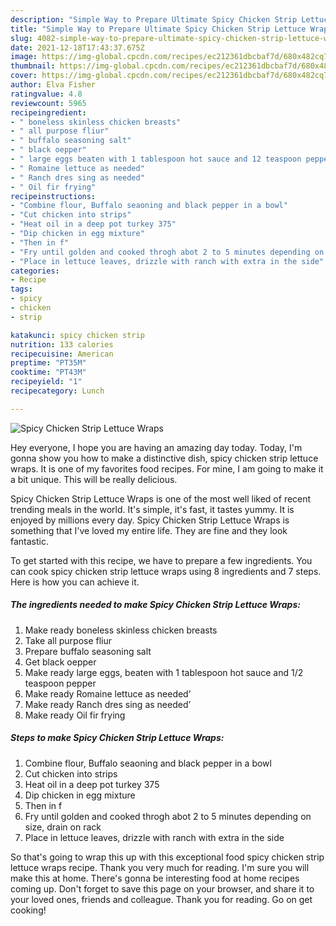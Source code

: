 ```yaml
---
description: "Simple Way to Prepare Ultimate Spicy Chicken Strip Lettuce Wraps"
title: "Simple Way to Prepare Ultimate Spicy Chicken Strip Lettuce Wraps"
slug: 4082-simple-way-to-prepare-ultimate-spicy-chicken-strip-lettuce-wraps
date: 2021-12-18T17:43:37.675Z
image: https://img-global.cpcdn.com/recipes/ec212361dbcbaf7d/680x482cq70/spicy-chicken-strip-lettuce-wraps-recipe-main-photo.jpg
thumbnail: https://img-global.cpcdn.com/recipes/ec212361dbcbaf7d/680x482cq70/spicy-chicken-strip-lettuce-wraps-recipe-main-photo.jpg
cover: https://img-global.cpcdn.com/recipes/ec212361dbcbaf7d/680x482cq70/spicy-chicken-strip-lettuce-wraps-recipe-main-photo.jpg
author: Elva Fisher
ratingvalue: 4.8
reviewcount: 5965
recipeingredient:
- " boneless skinless chicken breasts"
- " all purpose fliur"
- " buffalo seasoning salt"
- " black oepper"
- " large eggs beaten with 1 tablespoon hot sauce and 12 teaspoon pepper"
- " Romaine lettuce as needed"
- " Ranch dres sing as needed"
- " Oil fir frying"
recipeinstructions:
- "Combine flour, Buffalo seaoning and black pepper in a bowl"
- "Cut chicken into strips"
- "Heat oil in a deep pot turkey 375"
- "Dip chicken in egg mixture"
- "Then in f"
- "Fry until golden and cooked throgh abot 2 to 5 minutes depending on size, drain on rack"
- "Place in lettuce leaves, drizzle with ranch with extra in the side"
categories:
- Recipe
tags:
- spicy
- chicken
- strip

katakunci: spicy chicken strip 
nutrition: 133 calories
recipecuisine: American
preptime: "PT35M"
cooktime: "PT43M"
recipeyield: "1"
recipecategory: Lunch

---
```



![Spicy Chicken Strip Lettuce Wraps](https://img-global.cpcdn.com/recipes/ec212361dbcbaf7d/680x482cq70/spicy-chicken-strip-lettuce-wraps-recipe-main-photo.jpg)

Hey everyone, I hope you are having an amazing day today. Today, I'm gonna show you how to make a distinctive dish, spicy chicken strip lettuce wraps. It is one of my favorites food recipes. For mine, I am going to make it a bit unique. This will be really delicious.



Spicy Chicken Strip Lettuce Wraps is one of the most well liked of recent trending meals in the world. It's simple, it's fast, it tastes yummy. It is enjoyed by millions every day. Spicy Chicken Strip Lettuce Wraps is something that I've loved my entire life. They are fine and they look fantastic.


To get started with this recipe, we have to prepare a few ingredients. You can cook spicy chicken strip lettuce wraps using 8 ingredients and 7 steps. Here is how you can achieve it.

<!--inarticleads1-->

##### The ingredients needed to make Spicy Chicken Strip Lettuce Wraps:

1. Make ready  boneless skinless chicken breasts
1. Take  all purpose fliur
1. Prepare  buffalo seasoning salt
1. Get  black oepper
1. Make ready  large eggs, beaten with 1 tablespoon hot sauce and 1/2 teaspoon pepper
1. Make ready  Romaine lettuce as needed’
1. Make ready  Ranch dres sing as needed’
1. Make ready  Oil fir frying




<!--inarticleads2-->

##### Steps to make Spicy Chicken Strip Lettuce Wraps:

1. Combine flour, Buffalo seaoning and black pepper in a bowl
1. Cut chicken into strips
1. Heat oil in a deep pot turkey 375
1. Dip chicken in egg mixture
1. Then in f
1. Fry until golden and cooked throgh abot 2 to 5 minutes depending on size, drain on rack
1. Place in lettuce leaves, drizzle with ranch with extra in the side




So that's going to wrap this up with this exceptional food spicy chicken strip lettuce wraps recipe. Thank you very much for reading. I'm sure you will make this at home. There's gonna be interesting food at home recipes coming up. Don't forget to save this page on your browser, and share it to your loved ones, friends and colleague. Thank you for reading. Go on get cooking!
